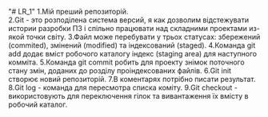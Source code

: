 "# LR_1"
1.Мій преший репозиторій.                                                                                                                               
2.Git - это розподілена система версий, я как дозволим відстежувати истории разробки ПЗ і спільно працювати над складними проектами из-якой точки світу.
3.Файл може перебувати у трьох статусах: збережений (commited), змінений (modified) та індексований (staged).
4.Команда git add додає вміст робочого каталогу індекс (staging area) для наступного комміта.
5.Команда git commit робить для проекту знімок поточного стану змін, доданих до розділу проіндексованих файлів.
6.Git init створює новий репозиторій.
7.В коментарях потрібно писати результат.
8.Git log - команда для пересмотра списка коміту.
9.Git checkout - використовують для переключення гілок та вивантаження їх вмісту в робочий каталог.

